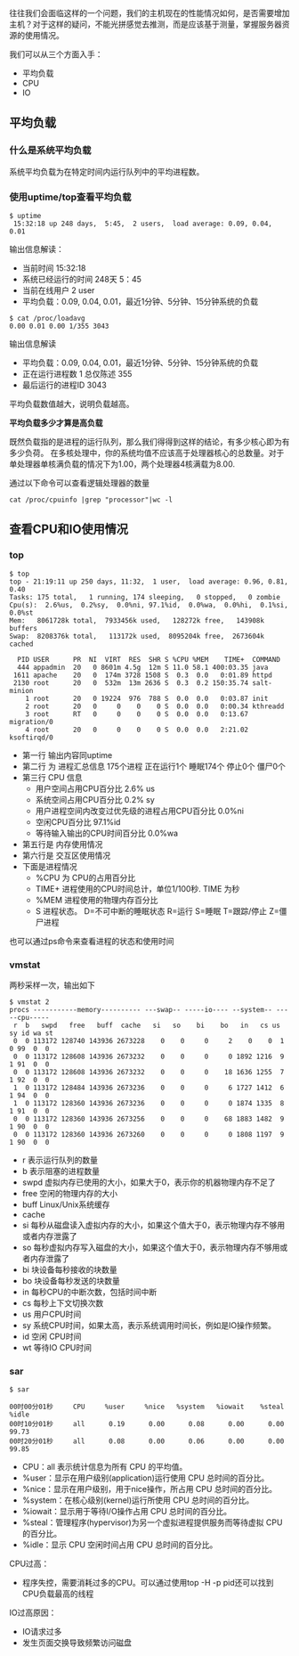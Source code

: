 
往往我们会面临这样的一个问题，我们的主机现在的性能情况如何，是否需要增加主机？对于这样的疑问，不能光拼感觉去推测，而是应该基于测量，掌握服务器资源的使用情况。

我们可以从三个方面入手：
 
 * 平均负载
 * CPU
 * IO

## 平均负载

### 什么是系统平均负载

系统平均负载为在特定时间内运行队列中的平均进程数。

### 使用uptime/top查看平均负载


```
$ uptime
 15:32:18 up 248 days,  5:45,  2 users,  load average: 0.09, 0.04, 0.01
```

输出信息解读：
 
 * 当前时间 15:32:18
 * 系统已经运行的时间 248天 5：45
 * 当前在线用户 2 user
 * 平均负载：0.09, 0.04, 0.01，最近1分钟、5分钟、15分钟系统的负载


```
$ cat /proc/loadavg
0.00 0.01 0.00 1/355 3043
```

输出信息解读

 * 平均负载：0.09, 0.04, 0.01，最近1分钟、5分钟、15分钟系统的负载
 * 正在运行进程数 1  总仅陈述 355
 * 最后运行的进程ID 3043

平均负载数值越大，说明负载越高。

**平均负载多少才算是高负载**

既然负载指的是进程的运行队列，那么我们得得到这样的结论，有多少核心即为有多少负荷。 在多核处理中，你的系统均值不应该高于处理器核心的总数量。对于单处理器单核满负载的情况下为1.00，两个处理器4核满载为8.00.

通过以下命令可以查看逻辑处理器的数量

```
cat /proc/cpuinfo |grep "processor"|wc -l
```

## 查看CPU和IO使用情况

### top


```
$ top
top - 21:19:11 up 250 days, 11:32,  1 user,  load average: 0.96, 0.81, 0.40
Tasks: 175 total,   1 running, 174 sleeping,   0 stopped,   0 zombie
Cpu(s):  2.6%us,  0.2%sy,  0.0%ni, 97.1%id,  0.0%wa,  0.0%hi,  0.1%si,  0.0%st
Mem:   8061728k total,  7933456k used,   128272k free,   143908k buffers
Swap:  8208376k total,   113172k used,  8095204k free,  2673604k cached

  PID USER      PR  NI  VIRT  RES  SHR S %CPU %MEM    TIME+  COMMAND
  444 appadmin  20   0 8601m 4.5g  12m S 11.0 58.1 400:03.35 java
 1611 apache    20   0  174m 3728 1508 S  0.3  0.0   0:01.89 httpd
 2130 root      20   0  532m  13m 2636 S  0.3  0.2 150:35.74 salt-minion
    1 root      20   0 19224  976  788 S  0.0  0.0   0:03.87 init
    2 root      20   0     0    0    0 S  0.0  0.0   0:00.34 kthreadd
    3 root      RT   0     0    0    0 S  0.0  0.0   0:13.67 migration/0
    4 root      20   0     0    0    0 S  0.0  0.0   2:21.02 ksoftirqd/0
```

 * 第一行 输出内容同uptime
 * 第二行 为 进程汇总信息 175个进程 正在运行1个 睡眠174个 停止0个 僵尸0个
 * 第三行 CPU 信息
   * 用户空间占用CPU百分比 2.6% us
   * 系统空间占用CPU百分比 0.2% sy
   * 用户进程空间内改变过优先级的进程占用CPU百分比 0.0%ni
   * 空闲CPU百分比 97.1%id
   * 等待输入输出的CPU时间百分比 0.0%wa
 * 第五行是 内存使用情况
 * 第六行是 交互区使用情况
 * 下面是进程情况
   * %CPU 为 CPU的占用百分比
   * TIME+ 进程使用的CPU时间总计，单位1/100秒. TIME 为秒
   * %MEM 进程使用的物理内存百分比
   * S 进程状态。 D=不可中断的睡眠状态 R=运行 S=睡眠 T=跟踪/停止 Z=僵尸进程


也可以通过ps命令来查看进程的状态和使用时间


### vmstat

两秒采样一次，输出如下

```
$ vmstat 2
procs -----------memory---------- ---swap-- -----io---- --system-- -----cpu-----
 r  b   swpd   free   buff  cache   si   so    bi    bo   in   cs us sy id wa st
 0  0 113172 128740 143936 2673228    0    0     0     2    0    0  1  0 99  0  0
 0  0 113172 128608 143936 2673232    0    0     0     0 1892 1216  9  1 91  0  0
 0  0 113172 128608 143936 2673232    0    0     0    18 1636 1255  7  1 92  0  0
 1  0 113172 128484 143936 2673236    0    0     0     6 1727 1412  6  1 94  0  0
 1  0 113172 128360 143936 2673236    0    0     0     0 1874 1335  8  1 91  0  0
 0  0 113172 128360 143936 2673256    0    0     0    68 1883 1482  9  1 90  0  0
 0  0 113172 128360 143936 2673260    0    0     0     0 1808 1197  9  1 90  0  0

```

 * r 表示运行队列的数量
 * b 表示阻塞的进程数量
 * swpd 虚拟内存已使用的大小，如果大于0，表示你的机器物理内存不足了
 * free  空闲的物理内存的大小
 * buff  Linux/Unix系统缓存
 * cache 
 * si 每秒从磁盘读入虚拟内存的大小，如果这个值大于0，表示物理内存不够用或者内存泄露了
 * so 每秒虚拟内存写入磁盘的大小，如果这个值大于0，表示物理内存不够用或者内存泄露了
 * bi  块设备每秒接收的块数量
 * bo 块设备每秒发送的块数量
 * in 每秒CPU的中断次数，包括时间中断
 * cs 每秒上下文切换次数
 * us 用户CPU时间
 * sy 系统CPU时间，如果太高，表示系统调用时间长，例如是IO操作频繁。
 * id  空闲 CPU时间
 * wt 等待IO CPU时间


### sar

```
$ sar

00时00分01秒     CPU     %user     %nice   %system   %iowait    %steal     %idle
00时10分01秒     all      0.19      0.00      0.08      0.00      0.00     99.73
00时20分01秒     all      0.08      0.00      0.06      0.00      0.00     99.85

```
 * CPU：all 表示统计信息为所有 CPU 的平均值。
 * %user：显示在用户级别(application)运行使用 CPU 总时间的百分比。
 * %nice：显示在用户级别，用于nice操作，所占用 CPU 总时间的百分比。
 * %system：在核心级别(kernel)运行所使用 CPU 总时间的百分比。
 * %iowait：显示用于等待I/O操作占用 CPU 总时间的百分比。
 * %steal：管理程序(hypervisor)为另一个虚拟进程提供服务而等待虚拟 CPU 的百分比。
 * %idle：显示 CPU 空闲时间占用 CPU 总时间的百分比。

CPU过高：
 
 * 程序失控，需要消耗过多的CPU。可以通过使用top -H -p pid还可以找到CPU负载最高的线程

IO过高原因：

 * IO请求过多
 * 发生页面交换导致频繁访问磁盘

